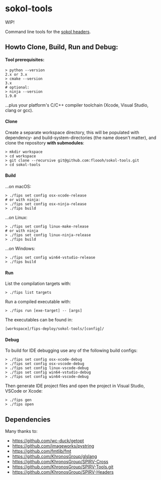 # sokol-tools

WIP!

Command line tools for the [sokol headers](https://github.com/floooh/sokol).

## Howto Clone, Build, Run and Debug:

#### Tool prerequisites:
```
> python --version
2.x or 3.x
> cmake --version
3.x
# optional:
> ninja --version
1.9.0
```
...plus your platform's C/C++ compiler toolchain (Xcode, Visual Studio, clang
or gcc).

#### Clone

Create a separate workspace directory, this will be populated with
dependency- and build-system-directories (the name doesn't matter),
and clone the repository **with submodules**:

```
> mkdir workspace
> cd workspace
> git clone --recursive git@github.com:floooh/sokol-tools.git
> cd sokol-tools
```

#### Build
...on macOS:
```
> ./fips set config osx-xcode-release
# or with ninja:
> ./fips set config osx-ninja-release
> ./fips build
```

...on Linux:
```
> ./fips set config linux-make-release
# or with ninja
> ./fips set config linux-ninja-release
> ./fips build
```

...on Windows:
```
> ./fips set config win64-vstudio-release
> ./fips build
```

#### Run
List the compilation targets with:
```
> ./fips list targets
```

Run a compiled executable with:
```
> ./fips run [exe-target] -- [args]
```

The executables can be found in:

```
[workspace]/fips-deploy/sokol-tools/[config]/
```

#### Debug
To build for IDE debugging use any of the following build configs:
```
> ./fips set config osx-xcode-debug
> ./fips set config osx-vscode-debug
> ./fips set config linux-vscode-debug
> ./fips set config win64-vstudio-debug
> ./fips set config win64-vscode-debug
```

Then generate IDE project files and open the project in Visual Studio,
VSCode or Xcode:
```
> ./fips gen
> ./fips open
```

## Dependencies

Many thanks to:

- https://github.com/wc-duck/getopt
- https://github.com/imageworks/pystring
- https://github.com/fmtlib/fmt
- https://github.com/KhronosGroup/glslang
- https://github.com/KhronosGroup/SPIRV-Cross
- https://github.com/KhronosGroup/SPIRV-Tools.git
- https://github.com/KhronosGroup/SPIRV-Headers

